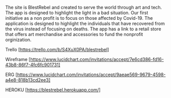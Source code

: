 The site is BlestRebel and created to serve the world through art and tech. The app is designed to highlight the light in a bad situation. Our first initiative  as a non profit is to focus on those affected by Covid-19. The application is designed to highlight the individuals that have recovered from the virus instead of focusing on deaths. The app has a link to a retail store that offers art merchandise and accessories to fund the nonprofit orginization. 

Trello
[https://trello.com/b/S4XuX0PA/blestrebel]


Wireframe
[https://www.lucidchart.com/invitations/accept/7e6cd386-fd16-43b8-86f7-4fc6fc901731]

ERG
[https://www.lucidchart.com/invitations/accept/9aeae569-9679-4598-a4e8-818b13cd2ee3]

HEROKU
[https://blestrebel.herokuapp.com/]


